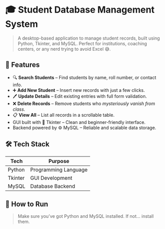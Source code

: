 # 🎓 Student Database Management System

> A desktop-based application to manage student records, built using Python, Tkinter, and MySQL. Perfect for institutions, coaching centers, or any nerd trying to avoid Excel 😅.

## 🧠 Features

- 🔍 **Search Students** – Find students by name, roll number, or contact info.
- ➕ **Add New Student** – Insert new records with just a few clicks.
- 🖊️ **Update Details** – Edit existing entries with full form validation.
- ❌ **Delete Records** – Remove students who *mysteriously vanish from class*.
- 📋 **View All** – List all records in a scrollable table.
- GUI built with 💚 Tkinter – Clean and beginner-friendly interface.
- Backend powered by ⚙️ MySQL – Reliable and scalable data storage.

## 🛠️ Tech Stack

| Tech      | Purpose              |
|-----------|----------------------|
| Python    | Programming Language |
| Tkinter   | GUI Development      |
| MySQL     | Database Backend     |

## 🚀 How to Run

> Make sure you’ve got Python and MySQL installed. If not… install them.
